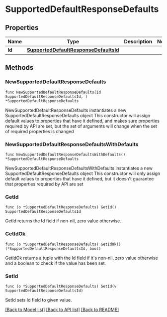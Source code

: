 # SupportedDefaultResponseDefaults

## Properties

| Name   | Type                                                                            | Description | Notes |
| ------ | ------------------------------------------------------------------------------- | ----------- | ----- |
| **Id** | [**SupportedDefaultResponseDefaultsId**](supporteddefaultresponsedefaultsid.md) |             |       |

## Methods

### NewSupportedDefaultResponseDefaults

`func NewSupportedDefaultResponseDefaults(id SupportedDefaultResponseDefaultsId, ) *SupportedDefaultResponseDefaults`

NewSupportedDefaultResponseDefaults instantiates a new SupportedDefaultResponseDefaults object This constructor will assign default values to properties that have it defined, and makes sure properties required by API are set, but the set of arguments will change when the set of required properties is changed

### NewSupportedDefaultResponseDefaultsWithDefaults

`func NewSupportedDefaultResponseDefaultsWithDefaults() *SupportedDefaultResponseDefaults`

NewSupportedDefaultResponseDefaultsWithDefaults instantiates a new SupportedDefaultResponseDefaults object This constructor will only assign default values to properties that have it defined, but it doesn't guarantee that properties required by API are set

### GetId

`func (o *SupportedDefaultResponseDefaults) GetId() SupportedDefaultResponseDefaultsId`

GetId returns the Id field if non-nil, zero value otherwise.

### GetIdOk

`func (o *SupportedDefaultResponseDefaults) GetIdOk() (*SupportedDefaultResponseDefaultsId, bool)`

GetIdOk returns a tuple with the Id field if it's non-nil, zero value otherwise and a boolean to check if the value has been set.

### SetId

`func (o *SupportedDefaultResponseDefaults) SetId(v SupportedDefaultResponseDefaultsId)`

SetId sets Id field to given value.

[\[Back to Model list\]](./#documentation-for-models) [\[Back to API list\]](./#documentation-for-api-endpoints) [\[Back to README\]](./)
